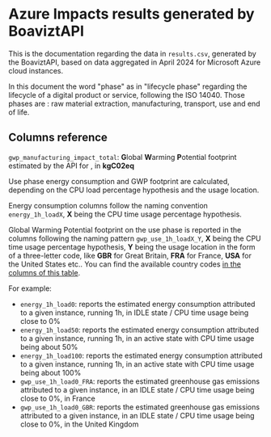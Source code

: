 # Azure Impacts results generated by BoaviztAPI

This is the documentation regarding the data in `results.csv`, generated by the BoaviztAPI, based on data aggregated in April 2024 for Microsoft Azure cloud instances. 

In this document the word "phase" as in "lifecycle phase" regarding the lifecycle of a digital product or service, following the ISO 14040. Those phases are : raw material extraction, manufacturing, transport, use and end of life.

## Columns reference

`gwp_manufacturing_impact_total`: **G**lobal **W**arming **P**otential footprint estimated by the API for , in **kgC02eq**

Use phase energy consumption and GWP footprint are calculated, depending on the CPU load percentage hypothesis and the usage location.

Energy consumption columns follow the naming convention `energy_1h_loadX`, **X** being the CPU time usage percentage hypothesis.

Global Warming Potential footprint on the use phase is reported in the columns following the naming pattern `gwp_use_1h_loadX_Y`, **X** being the CPU time usage percentage hypothesis, **Y** being the usage location in the form of a three-letter code, like **GBR** for Great Britain, **FRA** for France, **USA** for the United States etc.. You can find the available country codes [in the columns of this table](https://github.com/Boavizta/boaviztapi/blob/main/boaviztapi/data/crowdsourcing/electrical_mix.csv).

For example: 

- `energy_1h_load0`:  reports the estimated energy consumption attributed to a given instance, running 1h, in IDLE state / CPU time usage being close to 0%
- `energy_1h_load50`: reports the estimated energy consumption attributed to a given instance, running 1h, in an active state with CPU time usage being about 50%
- `energy_1h_load100`: reports the estimated energy consumption attributed to a given instance, running 1h, in an active state with CPU time usage being about 100%
- `gwp_use_1h_load0_FRA`: reports the estimated greenhouse gas emissions attributed to a given instance, in an IDLE state / CPU time usage being close to 0%, in France
- `gwp_use_1h_load0_GBR`: reports the estimated greenhouse gas emissions attributed to a given instance, in an IDLE state / CPU time usage being close to 0%, in the United Kingdom